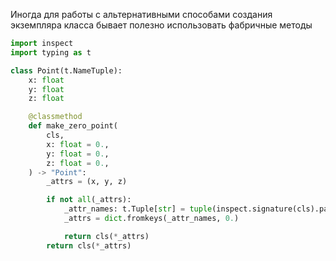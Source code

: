 Иногда для работы с альтернативными способами создания экземпляра класса бывает полезно использовать фабричные методы
```python
import inspect
import typing as t

class Point(t.NameTuple):
	x: float
	y: float
	z: float

    @classmethod
    def make_zero_point(
        cls,
        x: float = 0.,
        y: float = 0.,
        z: float = 0.,
    ) -> "Point":
        _attrs = (x, y, z) 

        if not all(_attrs):
            _attr_names: t.Tuple[str] = tuple(inspect.signature(cls).parameters.keys())
            _attrs = dict.fromkeys(_attr_names, 0.)

            return cls(*_attrs)
        return cls(*_attrs)
```